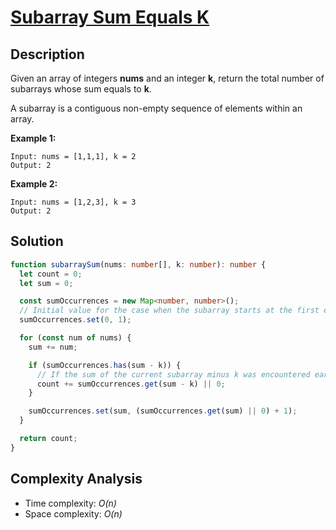# [Subarray Sum Equals K](https://leetcode.com/problems/subarray-sum-equals-k/)

## Description

Given an array of integers **nums** and an integer **k**, return the total number of subarrays whose sum equals to **k**.

A subarray is a contiguous non-empty sequence of elements within an array.

**Example 1:**

```
Input: nums = [1,1,1], k = 2
Output: 2
```

**Example 2:**

```
Input: nums = [1,2,3], k = 3
Output: 2
```

## Solution

```typescript
function subarraySum(nums: number[], k: number): number {
  let count = 0;
  let sum = 0;

  const sumOccurrences = new Map<number, number>();
  // Initial value for the case when the subarray starts at the first element
  sumOccurrences.set(0, 1);

  for (const num of nums) {
    sum += num;

    if (sumOccurrences.has(sum - k)) {
      // If the sum of the current subarray minus k was encountered earlier, then there is a subarray with sum k
      count += sumOccurrences.get(sum - k) || 0;
    }

    sumOccurrences.set(sum, (sumOccurrences.get(sum) || 0) + 1);
  }

  return count;
}
```

## Complexity Analysis

- Time complexity: _O(n)_
- Space complexity: _O(n)_
